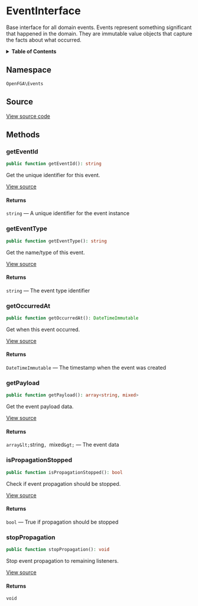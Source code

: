 # EventInterface

Base interface for all domain events. Events represent something significant that happened in the domain. They are immutable value objects that capture the facts about what occurred.

<details>
<summary><strong>Table of Contents</strong></summary>

- [Namespace](#namespace)
- [Source](#source)
- [Methods](#methods)

- [`getEventId()`](#geteventid)
  - [`getEventType()`](#geteventtype)
  - [`getOccurredAt()`](#getoccurredat)
  - [`getPayload()`](#getpayload)
  - [`isPropagationStopped()`](#ispropagationstopped)
  - [`stopPropagation()`](#stoppropagation)

</details>

## Namespace

`OpenFGA\Events`

## Source

[View source code](https://github.com/evansims/openfga-php/blob/main/src/Events/EventInterface.php)

## Methods

### getEventId

```php
public function getEventId(): string

```

Get the unique identifier for this event.

[View source](https://github.com/evansims/openfga-php/blob/main/src/Events/EventInterface.php#L22)

#### Returns

`string` — A unique identifier for the event instance

### getEventType

```php
public function getEventType(): string

```

Get the name/type of this event.

[View source](https://github.com/evansims/openfga-php/blob/main/src/Events/EventInterface.php#L29)

#### Returns

`string` — The event type identifier

### getOccurredAt

```php
public function getOccurredAt(): DateTimeImmutable

```

Get when this event occurred.

[View source](https://github.com/evansims/openfga-php/blob/main/src/Events/EventInterface.php#L36)

#### Returns

`DateTimeImmutable` — The timestamp when the event was created

### getPayload

```php
public function getPayload(): array<string, mixed>

```

Get the event payload data.

[View source](https://github.com/evansims/openfga-php/blob/main/src/Events/EventInterface.php#L43)

#### Returns

`array&lt;`string`, `mixed`&gt;` — The event data

### isPropagationStopped

```php
public function isPropagationStopped(): bool

```

Check if event propagation should be stopped.

[View source](https://github.com/evansims/openfga-php/blob/main/src/Events/EventInterface.php#L50)

#### Returns

`bool` — True if propagation should be stopped

### stopPropagation

```php
public function stopPropagation(): void

```

Stop event propagation to remaining listeners.

[View source](https://github.com/evansims/openfga-php/blob/main/src/Events/EventInterface.php#L55)

#### Returns

`void`
